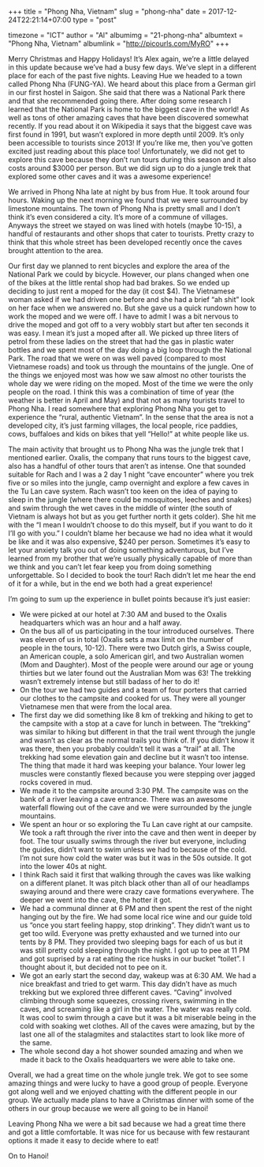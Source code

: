+++
title = "Phong Nha, Vietnam"
slug = "phong-nha"
date = 2017-12-24T22:21:14+07:00
type = "post"

timezone = "ICT"
author = "Al"
albumimg = "21-phong-nha"
albumtext = "Phong Nha, Vietnam"
albumlink = "http://picourls.com/MyRO"
+++

Merry Christmas and Happy Holidays! It’s Alex again, we’re a little delayed in this update because we’ve had a busy few days. We’ve slept in a different place for each of the past five nights. Leaving Hue we headed to a town called Phong Nha (FUNG-YA). We heard about this place from a German girl in our first hostel in Saigon. She said that there was a National Park there and that she recommended going there. After doing some research I learned that the National Park is home to the biggest cave in the world! As well as tons of other amazing caves that have been discovered somewhat recently. If you read about it on Wikipedia it says that the biggest cave was first found in 1991, but wasn’t explored in more depth until 2009. It’s only been accessible to tourists since 2013! If you’re like me, then you’ve gotten excited just reading about this place too! Unfortunately, we did not get to explore this cave because they don’t run tours during this season and it also costs around $3000 per person. But we did sign up to do a jungle trek that explored some other caves and it was a awesome experience!

We arrived in Phong Nha late at night by bus from Hue. It took around four hours. Waking up the next morning we found that we were surrounded by limestone mountains. The town of Phong Nha is pretty small and I don’t think it’s even considered a city. It’s more of a commune of villages. Anyways the street we stayed on was lined with hotels (maybe 10-15), a handful of restaurants and other shops that cater to tourists. Pretty crazy to think that this whole street has been developed recently once the caves brought attention to the area.

Our first day we planned to rent bicycles and explore the area of the National Park we could by bicycle. However, our plans changed when one of the bikes at the little rental shop had bad brakes. So we ended up deciding to just rent a moped for the day (it cost $4). The Vietnamese woman asked if we had driven one before and she had a brief “ah shit” look on her face when we answered no. But she gave us a quick rundown how to work the moped and we were off. I have to admit I was a bit nervous to drive the moped and got off to a very wobbly start but after ten seconds it was easy. I mean it’s just a moped after all. We picked up three liters of petrol from these ladies on the street that had the gas in plastic water bottles and we spent most of the day doing a big loop through the National Park. The road that we were on was well paved (compared to most Vietnamese roads) and took us through the mountains of the jungle. One of the things we enjoyed most was how we saw almost no other tourists the whole day we were riding on the moped. Most of the time we were the only people on the road. I think this was a combination of time of year (the weather is better in April and May) and that not as many tourists travel to Phong Nha. I read somewhere that exploring Phong Nha you get to experience the “rural, authentic Vietnam”. In the sense that the area is not a developed city, it’s just farming villages, the local people, rice paddies, cows, buffaloes and kids on bikes that yell “Hello!” at white people like us.

The main activity that brought us to Phong Nha was the jungle trek that I mentioned earlier. Oxalis, the company that runs tours to the biggest cave, also has a handful of other tours that aren’t as intense. One that sounded suitable for Rach and I was a 2 day 1 night “cave encounter” where you trek five or so miles into the jungle, camp overnight and explore a few caves in the Tu Lan cave system. Rach wasn’t too keen on the idea of paying to sleep in the jungle (where there could be mosquitoes, leeches and snakes) and swim through the wet caves in the middle of winter (the south of Vietnam is always hot but as you get further north it gets colder). She hit me with the “I mean I wouldn’t choose to do this myself, but if you want to do it I’ll go with you.” I couldn’t blame her because we had no idea what it would be like and it was also expensive, $240 per person. Sometimes it’s easy to let your anxiety talk you out of doing something adventurous, but I’ve learned from my brother that we’re usually physically capable of more than we think and you can’t let fear keep you from doing something unforgettable. So I decided to book the tour! Rach didn’t let me hear the end of it for a while, but in the end we both had a great experience!

I’m going to sum up the experience in bullet points because it’s just easier:

  * We were picked at our hotel at 7:30 AM and bused to the Oxalis headquarters which was an hour and a half away.
  * On the bus all of us participating in the tour introduced ourselves. There was eleven of us in total (Oxalis sets a max limit on the number of people in the tours, 10-12). There were two Dutch girls, a Swiss couple, an American couple, a solo American girl, and two Australian women (Mom and Daughter). Most of the people were around our age or young thirties but we later found out the Australian Mom was 63! The trekking wasn’t extremely intense but still badass of her to do it!
  * On the tour we had two guides and a team of four porters that carried our clothes to the campsite and cooked for us. They were all younger Vietnamese men that were from the local area.
  * The first day we did something like 8 km of trekking and hiking to get to the campsite with a stop at a cave for lunch in between. The “trekking” was similar to hiking but different in that the trail went through the jungle and wasn’t as clear as the normal trails you think of. If you didn’t know it was there, then you probably couldn’t tell it was a “trail” at all. The trekking had some elevation gain and decline but it wasn’t too intense. The thing that made it hard was keeping your balance. Your lower leg muscles were constantly flexed because you were stepping over jagged rocks covered in mud.
  * We made it to the campsite around 3:30 PM. The campsite was on the bank of a river leaving a cave entrance. There was an awesome waterfall flowing out of the cave and we were surrounded by the jungle mountains.
  * We spent an hour or so exploring the Tu Lan cave right at our campsite. We took a raft through the river into the cave and then went in deeper by foot. The tour usually swims through the river but everyone, including the guides, didn’t want to swim unless we had to because of the cold. I’m not sure how cold the water was but it was in the 50s outside. It got into the lower 40s at night.
  * I think Rach said it first that walking through the caves was like walking on a different planet. It was pitch black other than all of our headlamps swaying around and there were crazy cave formations everywhere. The deeper we went into the cave, the hotter it got.
  * We had a communal dinner at 6 PM and then spent the rest of the night hanging out by the fire. We had some local rice wine and our guide told us “once you start feeling happy, stop drinking”. They didn’t want us to get too wild. Everyone was pretty exhausted and we turned into our tents by 8 PM. They provided two sleeping bags for each of us but it was still pretty cold sleeping through the night. I got up to pee at 11 PM and got suprised by a rat eating the rice husks in our bucket “toilet”. I thought about it, but decided not to pee on it.
  * We got an early start the second day, wakeup was at 6:30 AM. We had a nice breakfast and tried to get warm. This day didn’t have as much trekking but we explored three different caves. “Caving” involved climbing through some squeezes, crossing rivers, swimming in the caves, and screaming like a girl in the water. The water was really cold. It was cool to swim through a cave but it was a bit miserable being in the cold with soaking wet clothes. All of the caves were amazing, but by the last one all of the stalagmites and stalactites start to look like more of the same.
  * The whole second day a hot shower sounded amazing and when we made it back to the Oxalis headquarters we were able to take one.

Overall, we had a great time on the whole jungle trek. We got to see some amazing things and were lucky to have a good group of people. Everyone got along well and we enjoyed chatting with the different people in our group. We actually made plans to have a Christmas dinner with some of the others in our group because we were all going to be in Hanoi!

Leaving Phong Nha we were a bit sad because we had a great time there and got a little comfortable. It was nice for us because with few restaurant options it made it easy to decide where to eat!

On to Hanoi!
